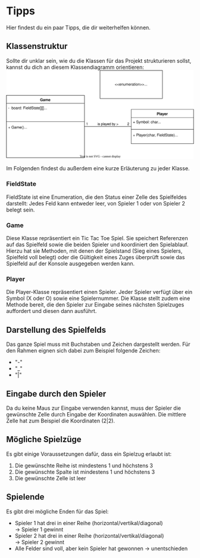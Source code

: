# Tipps
Hier findest du ein paar Tipps, die dir weiterhelfen können. 

## Klassenstruktur
Sollte dir unklar sein, wie du die Klassen für das Projekt strukturieren sollst, kannst du dich an diesem Klassendiagramm orientieren:
![Klassendiagram](</Class Diagram.svg>)

Im Folgenden findest du außerdem eine kurze Erläuterung zu jeder Klasse.
### FieldState
FieldState ist eine Enumeration, die den Status einer Zelle des Spielfeldes darstellt: Jedes Feld kann entweder leer, von Spieler 1 oder von Spieler 2 belegt sein.

### Game
Diese Klasse repräsentiert ein Tic Tac Toe Spiel. Sie speichert Referenzen auf das Spielfeld sowie die beiden Spieler und koordiniert den Spielablauf. Hierzu hat sie Methoden, mit denen der Spielstand (Sieg eines Spielers, Spielfeld voll belegt) oder die Gültigkeit eines Zuges überprüft sowie das Spielfeld auf der Konsole ausgegeben werden kann.

### Player
Die Player-Klasse repräsentiert einen Spieler. Jeder Spieler verfügt über ein Symbol (X oder O) sowie eine Spielernummer. Die Klasse stellt zudem eine Methode bereit, die den Spieler zur Eingabe seines nächsten Spielzuges auffordert und diesen dann ausführt.

## Darstellung des Spielfelds
Das ganze Spiel muss mit Buchstaben und Zeichen dargestellt werden. Für den Rahmen eignen sich dabei zum Beispiel folgende Zeichen:
- "-"
- "_"
- "|"

## Eingabe durch den Spieler
Da du keine Maus zur Eingabe verwenden kannst, muss der Spieler die gewünschte Zelle durch Eingabe der Koordinaten auswählen. Die mittlere Zelle hat zum Beispiel die Koordinaten (2|2).

## Mögliche Spielzüge
Es gibt einige Voraussetzungen dafür, dass ein Spielzug erlaubt ist:
1. Die gewünschte Reihe ist mindestens 1 und höchstens 3
2. Die gewünschte Spalte ist mindestens 1 und höchstens 3
3. Die gewünschte Zelle ist leer

## Spielende
Es gibt drei mögliche Enden für das Spiel:
- Spieler 1 hat drei in einer Reihe (horizontal/vertikal/diagonal)  
    -> Spieler 1 gewinnt
- Spieler 2 hat drei in einer Reihe (horizontal/vertikal/diagonal)  
    -> Spieler 2 gewinnt
- Alle Felder sind voll, aber kein Spieler hat gewonnen
    -> unentschieden